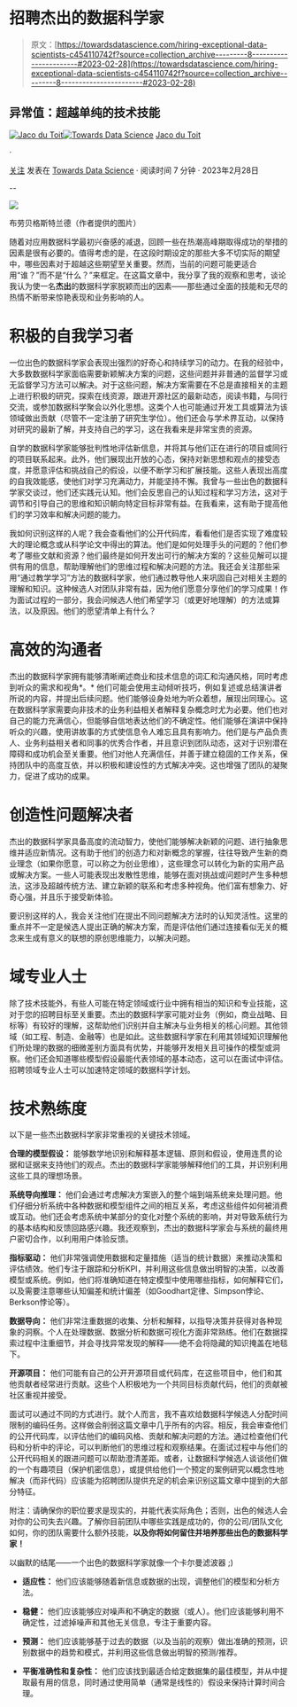 # 招聘杰出的数据科学家

> 原文：[https://towardsdatascience.com/hiring-exceptional-data-scientists-c454110742f?source=collection_archive---------8-----------------------#2023-02-28](https://towardsdatascience.com/hiring-exceptional-data-scientists-c454110742f?source=collection_archive---------8-----------------------#2023-02-28)

## 异常值：超越单纯的技术技能

[](https://medium.com/@jacowp357?source=post_page-----c454110742f--------------------------------)[![Jaco du Toit](../Images/0a2cca87d98a29303c7ee82290d2e712.png)](https://medium.com/@jacowp357?source=post_page-----c454110742f--------------------------------)[](https://towardsdatascience.com/?source=post_page-----c454110742f--------------------------------)[![Towards Data Science](../Images/a6ff2676ffcc0c7aad8aaf1d79379785.png)](https://towardsdatascience.com/?source=post_page-----c454110742f--------------------------------) [Jaco du Toit](https://medium.com/@jacowp357?source=post_page-----c454110742f--------------------------------)

·

[关注](https://medium.com/m/signin?actionUrl=https%3A%2F%2Fmedium.com%2F_%2Fsubscribe%2Fuser%2F815098f8de27&operation=register&redirect=https%3A%2F%2Ftowardsdatascience.com%2Fhiring-exceptional-data-scientists-c454110742f&user=Jaco+du+Toit&userId=815098f8de27&source=post_page-815098f8de27----c454110742f---------------------post_header-----------) 发表在 [Towards Data Science](https://towardsdatascience.com/?source=post_page-----c454110742f--------------------------------) · 阅读时间 7 分钟 · 2023年2月28日[](https://medium.com/m/signin?actionUrl=https%3A%2F%2Fmedium.com%2F_%2Fvote%2Ftowards-data-science%2Fc454110742f&operation=register&redirect=https%3A%2F%2Ftowardsdatascience.com%2Fhiring-exceptional-data-scientists-c454110742f&user=Jaco+du+Toit&userId=815098f8de27&source=-----c454110742f---------------------clap_footer-----------)

--

[](https://medium.com/m/signin?actionUrl=https%3A%2F%2Fmedium.com%2F_%2Fbookmark%2Fp%2Fc454110742f&operation=register&redirect=https%3A%2F%2Ftowardsdatascience.com%2Fhiring-exceptional-data-scientists-c454110742f&source=-----c454110742f---------------------bookmark_footer-----------)![](../Images/f9272da1ebbb1378f7b764f474f1c042.png)

布劳贝格斯特兰德（作者提供的图片）

随着对应用数据科学最初兴奋感的减退，回顾一些在热潮高峰期取得成功的举措的因素是很有必要的。值得考虑的是，在这段时期设定的那些大多不切实际的期望中，哪些因素对于超越这些期望至关重要。然而，当前的问题可能更适合用“谁？”而不是“什么？”来框定。在这篇文章中，我分享了我的观察和思考，谈论我认为使一名**杰出**的数据科学家脱颖而出的因素——那些通过全面的技能和无尽的热情不断带来惊艳表现和业务影响的人。

# 积极的自我学习者

一位出色的数据科学家会表现出强烈的好奇心和持续学习的动力。在我的经验中，大多数数据科学家面临需要新颖解决方案的问题，这些问题并非普通的监督学习或无监督学习方法可以解决。对于这些问题，解决方案需要在不总是直接相关的主题上进行积极的研究，探索在线资源，跟进开源社区的最新动态，阅读书籍，与同行交流，或参加数据科学聚会以外化思想。这类个人也可能通过开发工具或算法为该领域做出贡献（尽管不一定注册了研究生学位）。他们还会与学术界互动，以保持对研究的最新了解，并支持自己的学习，这在我看来是非常宝贵的资源。

自学的数据科学家能够批判性地评估新信息，并将其与他们正在进行的项目或同行的项目联系起来。此外，他们展现出开放的心态，保持对新思想和观点的接受态度，并愿意评估和挑战自己的假设，以便不断学习和扩展技能。这些人表现出高度的自我效能感，使他们对学习充满动力，并能坚持不懈。我曾与一些出色的数据科学家交谈过，他们还实践元认知。他们会反思自己的认知过程和学习方法，这对于调节和引导自己的思维和知识朝向特定目标非常有益。在我看来，这有助于提高他们的学习效率和解决问题的能力。

我如何识别这样的人呢？我会查看他们的公开代码库，看看他们是否实现了难度较大的理论概念或从科学论文中得出的算法。他们是如何处理手头的问题的？他们参考了哪些文献和资源？他们最终是如何开发出可行的解决方案的？这些见解可以提供有用的信息，帮助理解他们的思维过程和解决问题的方法。我还会关注那些采用“通过教学学习”方法的数据科学家，他们通过教导他人来巩固自己对相关主题的理解和知识。这种候选人对团队非常有益，因为他们愿意分享他们的学习成果！作为面试过程的一部分，我会问候选人他们希望学习（或更好地理解）的方法或算法，以及原因。他们的愿望清单上有什么？

# 高效的沟通者

杰出的数据科学家拥有能够清晰阐述商业和技术信息的词汇和沟通风格，同时考虑到听众的需求和视角*。* 他们可能会使用主动倾听技巧，例如复述或总结演讲者所说的内容，并提出后续问题。他们能够设身处地为听众着想，展现出同理心。这在数据科学家需要向非技术的业务利益相关者解释复杂概念时尤为必要。他们也对自己的能力充满信心，但能够自信地表达他们的不确定性。他们能够在演讲中保持听众的兴趣，使用讲故事的方式使信息令人难忘且具有影响力。他们是与产品负责人、业务利益相关者和同事的优秀合作者，并且意识到团队动态，这对于识别潜在障碍和成功机会至关重要。他们对他人充满信任，并善于建立稳固的工作关系，保持团队中的高度互依，并以积极和建设性的方式解决冲突。这也增强了团队的凝聚力，促进了成功的成果。

# 创造性问题解决者

杰出的数据科学家具备高度的流动智力，使他们能够解决新颖的问题、进行抽象思维并适应新情况。这有助于他们的创造力和对新概念的掌握，往往导致产生新的商业理念（如果你愿意，可以称之为创业思维），这些理念可以转化为新的实用产品或解决方案。一些人可能表现出发散性思维，能够在面对挑战或问题时产生多种想法，这涉及超越传统方法、建立新颖的联系和考虑多种视角。他们富有想象力、好奇心强，并且乐于接受新体验。

要识别这样的人，我会关注他们在提出不同问题解决方法时的认知灵活性。这里的重点并不一定是候选人提出正确的解决方案，而是评估他们通过连接看似无关的概念来生成有意义的联想的原创思维能力，以解决问题。

# 域专业人士

除了技术技能外，有些人可能在特定领域或行业中拥有相当的知识和专业技能，这对于您的招聘目标至关重要。杰出的数据科学家可能对业务（例如，商业战略、目标等）有较好的理解，这帮助他们识别并自主解决与业务相关的核心问题。其他领域（如工程、制造、金融等）也是如此。这些数据科学家在利用其领域知识理解他们所处理的数据的细微差别方面具有优势，并能够开发相关且可操作的模型或洞察。他们还会知道哪些模型假设最能代表领域的基本动态，这可以在面试中评估。招聘领域专业人士可以加速特定领域的数据科学计划。

# 技术熟练度

以下是一些杰出数据科学家非常重视的关键技术领域。

**合理的模型假设：** 能够数学地识别和解释基本逻辑、原则和假设，使用连贯的论据和证据来支持他们的观点。杰出的数据科学家能够解释他们的工具，并识别利用这些工具的理想场景。

**系统导向推理：** 他们会通过考虑解决方案嵌入的整个端到端系统来处理问题。他们仔细分析系统中各种数据和模型组件之间的相互关系，考虑这些组件如何被消费或互动。他们还会考虑系统中某部分的变化对整个系统的影响，并对导致系统行为的基本结构和反馈回路感兴趣。我还观察到，杰出的数据科学家会与系统的最终用户密切合作，以利用用户体验反馈。

**指标驱动：** 他们非常强调使用数据和定量措施（适当的统计数据）来推动决策和评估绩效。他们专注于跟踪和分析KPI，并利用这些信息做出明智的决策，以改善模型或系统。例如，他们将准确知道在特定模型中使用哪些指标，如何解释它们，以及需要注意哪些认知偏差和统计偏差（如Goodhart定律、Simpson悖论、Berkson悖论等）。

**数据导向：** 他们非常注重数据的收集、分析和解释，以指导决策并获得对各种现象的洞察。个人在处理数据、数据分析和数据可视化方面非常熟练。他们在数据探索过程中注重细节，并会寻找异常发现的解释——绝不会将隐藏的知识掩盖在地毯下。

**开源项目：** 他们可能有自己的公开开源项目或代码库，在这些项目中，他们和其他贡献者经常进行贡献。这些个人积极地为一个共同目标贡献代码，他们的贡献被社区重视并接受。

面试可以通过不同的方式进行。就个人而言，我不喜欢给数据科学候选人分配时间限制的编码任务。这样做会削弱这篇文章中几乎所有的内容。相反，我会审查他们的公开代码库，以评估他们的编码风格、贡献和解决问题的方法。通过检查他们代码和分析中的评论，可以判断他们的思维过程和观察结果。在面试过程中与他们的公开代码相关的跟进问题可以帮助澄清差距。或者，让数据科学候选人谈谈他们做的一个有趣项目（保护机密信息），或提供给他们一个预定的案例研究以概念性地解决（而非代码）应该能为招聘团队提供充足的机会来识别这篇文章中提到的大部分特征。

附注：请确保你的职位要求是现实的，并能代表实际角色；否则，出色的候选人会对你的公司失去兴趣。了解你目前团队中哪些实践是成功的，你的公司/团队文化如何，你的团队需要什么额外技能，**以及你将如何留住并培养那些出色的数据科学家！**

以幽默的结尾——一个出色的数据科学家就像一个卡尔曼滤波器 ;)

+   **适应性：** 他们应该能够随着新信息或数据的出现，调整他们的模型和分析方法。

+   **稳健：** 他们应该能够应对噪声和不确定的数据（或人）。他们应该能够利用不确定性，过滤掉噪声和其他无关信息，专注于重要内容。

+   **预测：** 他们应该能够基于过去的数据（以及当前的观察）做出准确的预测，识别数据中的趋势和模式，并利用这些信息做出明智的预测/推荐。

+   **平衡准确性和复杂性：** 他们应该找到最适合给定数据集的最佳模型，并从中提取最有用的信息，同时通过使用简单（通常是线性的）假设来保持计算时间合理。
